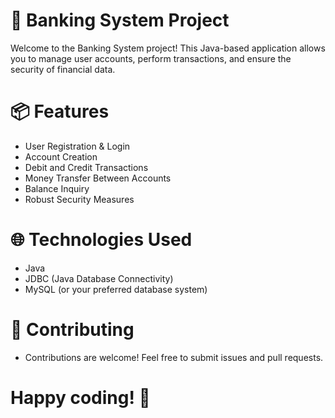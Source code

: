 # 🏦 Banking System Project

Welcome to the Banking System project! This Java-based application allows you to manage user accounts, perform transactions, and ensure the security of financial data.


# 📦 Features
- User Registration & Login
- Account Creation
- Debit and Credit Transactions
- Money Transfer Between Accounts
- Balance Inquiry
- Robust Security Measures

# 🌐 Technologies Used
- Java
- JDBC (Java Database Connectivity)
- MySQL (or your preferred database system)



# 🤝 Contributing
- Contributions are welcome! Feel free to submit issues and pull requests.

# Happy coding! 🎉
